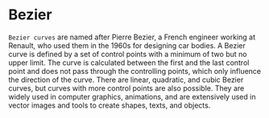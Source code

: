 # Bezier

`Bezier curves` are named after Pierre Bezier, a French engineer working at Renault, who used them in the 1960s for designing car bodies. A Bezier curve is defined by a set of control points with a minimum of two but no upper limit. The curve is calculated between the first and the last control point and does not pass through the controlling points, which only influence the direction of the curve. There are linear, quadratic, and cubic Bezier curves, but curves with more control points are also possible. They are widely used in computer graphics, animations, and are extensively used in vector images and tools to create shapes, texts, and objects.